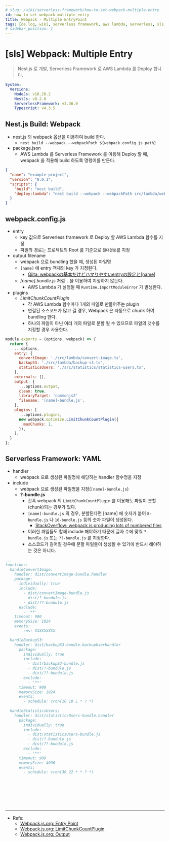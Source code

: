 ```yaml
---
# slug: /wiki/serverless-framework/how-to-set-webpack-multiple-entry
id: how-to-set-webpack-multiple-entry
title: Webpack - Multiple EntryPoint
tags: [de.log, wiki, serverless framework, aws lambda, serverless, sls, webpack, multi entry, multiple entry]
# sidebar_position: 1
---
```



<!--title -->
# [sls] Webpack: Multiple Entry
<!--//title -->

> Nest.js 로 개발, Serverless Framework 로 AWS Lambda 를 Deploy 합니다.

```yaml
System:
  Versions:
    NodeJs: v16.20.2
    NestJs: v8.2.8
    ServerlessFramework: v3.36.0
    Typescript: v4.3.5
```
 
## Nest.js Build: Webpack
- nest.js 의 webpack 옵션을 이용하여 build 한다. 
  + `nest build --webpack --webpackPath ${webpack.config.js path}`
- package.json
  + AWS Lambda 를 Serverless Framework 를 이용해 Deploy 할 때, webpack 을 적용해 build 하도록 명령어를 만든다. 
```json
{
  "name": "example-project",
  "version": "0.0.1",
  "scripts": {
    "build": "nest build",
    "deploy:lambda": "nest build --webpack --webpackPath src/lambda/webpack.config.js && sls deploy -c serverless.yaml"
  }
}
```

## webpack.config.js
- entry
  + key 값으로 Serverless framework 로 Deploy 할 AWS Lambda 함수를 지정
  + 파일의 경로는 프로젝트의 Root 를 기준으로 `절대경로`를 지정
- output.filename
  + webpack 으로 bundling 했을 때, 생성된 파일명
  + `[name]` 에 entry 객체의 key 가 지정된다.
    - [Qiita: webpackの基本だけどハマりやすいentryの設定と[name]](https://qiita.com/sansaisoba/items/921438a19cbf5a31ec53)
  + _[name].bundle.js_ 처럼 `.` 을 이용하여 지정하지 않는다.
    - AWS Lambda 가 실행될 때 `Runtime.ImportModuleError` 가 발생한다.
- plugins
  + _LimitChunkCountPlugin_ 
    - 각 AWS Lambda 함수마다 1개의 파일로 만들어주는 plugin
    - 연결된 소스코드가 많고 길 경우, Webpack 은 자동으로 chunk 하여 bundling 한다.
    - 하나의 파일이 아닌 여러 개의 파일로 분할 될 수 있으므로 파일의 갯수를 지정할 경우 사용한다.

```javascript
module.exports = (options, webpack) => {
  return {
    ...options,
    entry: {
      convertImage: './src/lambda/convert-image.ts',
      backupS3: './src/lambda/backup-s3.ts',
      statisticsUsers: './src/statistics/statistics-users.ts',
    },
    externals: [],
    output: {
      ...options.output,
      clean: true,
      libraryTarget: 'commonjs2'
      filename: '[name]-bundle.js',
    },
    plugins: [
      ...options.plugins,
      new webpack.optimize.LimitChunkCountPlugin({
        maxChunks: 1,
      }),
    ],
  }
};
```

## Serverless Framework: YAML
- handler
  + webpack 으로 생성된 파일명에 해당하는 handler 함수명을 지정
- include
  + webpack 으로 생성된 파일명을 지정(`[name]-bundle.js`)
  + **?-bundle.js**
    - 간혹 webpack 의 `LimitChunkCountPlugin` 를 이용해도 파일이 분할(chunk)되는 경우가 있다.
    - `[name]-bundle.js` 의 경우, 분할된다면 [name] 에 숫자가 붙어 `8-bundle.js` 나 `10-bundle.js` 등의 숫자 파일이 생성된다.
      + [StackOverflow: webpack is producing lots of numbered files](https://stackoverflow.com/questions/43507438/webpack-is-producing-lots-of-numbered-files)
    - 이러한 파일들도 함께 include 해야하기 때문에 글자 수에 맞춰 `?-bundle.js` 또는 `??-bundle.js` 를 지정한다.
    - 소스코드가 길어질 경우에 분할 파일들이 생성될 수 있기에 반드시 해야하는 것은 아니다.
```yaml
...
functions: 
  handleConvertImage:
    handler: dist/convertImage-bundle.handler
    package:
      individually: true
      include:
        - dist/convertImage-bundle.js
        - dist/?-bundule.js
        - dist/??-bundule.js
      exclude:
        - '**'
    timeout: 900
    memorySize: 1024
    events:
      - sns: XXXXXXXXX

  handleBackupS3:
    handler: dist/backupS3-bundle.backupUserHandler
      package:
        individually: true
        include:
          - dist/backupS3-bundle.js
          - dist/?-bundule.js
          - dist/??-bundule.js
        exclude:
          - '**'
      timeout: 900
      memorySize: 1024
      events:
        - schedule: cron(10 18 L * ? *)
  
  handleStatisticsUsers:
    handler: dist/statisticsUsers-bundle.handler
      package:
        individually: true
        include:
          - dist/statisticsUsers-bundle.js
          - dist/?-bundule.js
          - dist/??-bundule.js
        exclude:
          - '**'
      timeout: 900
      memorySize: 4096
      events:
        - schedule: cron(30 22 * * ? *)
```


<br /><br /><br /><br /><br />

--- 
- Refs:
  + [Webpack.js.org: Entry Point](https://webpack.js.org/concepts/entry-points/)
  + [Webpack.js.org: LimitChunkCountPlugin](https://webpack.js.org/plugins/limit-chunk-count-plugin)
  + [Webpack.js.org: Output](https://webpack.js.org/configuration/output/)